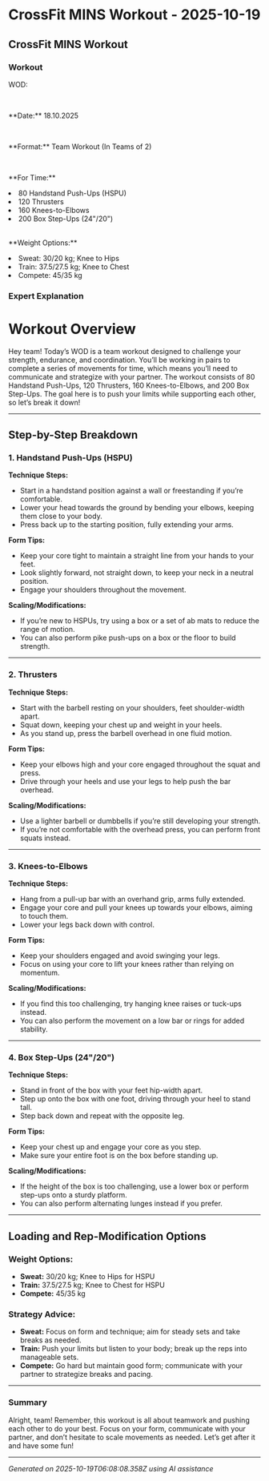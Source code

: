 # CrossFit MINS Workout - 2025-10-19

## CrossFit MINS Workout

### Workout
<p class="mb-2">WOD:</p><br><p class="mb-2">**Date:** 18.10.2025</p><br><p class="mb-2">**Format:** Team Workout (In Teams of 2)</p><br><p class="mb-2">**For Time:**</p><li class="ml-4">80 Handstand Push-Ups (HSPU)</li><li class="ml-4">120 Thrusters</li><li class="ml-4">160 Knees-to-Elbows</li><li class="ml-4">200 Box Step-Ups (24"/20")</li><br><p class="mb-2">**Weight Options:**</p><li class="ml-4">Sweat: 30/20 kg; Knee to Hips</li><li class="ml-4">Train: 37.5/27.5 kg; Knee to Chest</li><li class="ml-4">Compete: 45/35 kg</li>

### Expert Explanation
# Workout Overview

Hey team! Today’s WOD is a team workout designed to challenge your strength, endurance, and coordination. You’ll be working in pairs to complete a series of movements for time, which means you’ll need to communicate and strategize with your partner. The workout consists of 80 Handstand Push-Ups, 120 Thrusters, 160 Knees-to-Elbows, and 200 Box Step-Ups. The goal here is to push your limits while supporting each other, so let’s break it down!

---

## Step-by-Step Breakdown

### 1. Handstand Push-Ups (HSPU)

**Technique Steps:**
- Start in a handstand position against a wall or freestanding if you’re comfortable.
- Lower your head towards the ground by bending your elbows, keeping them close to your body.
- Press back up to the starting position, fully extending your arms.

**Form Tips:**
- Keep your core tight to maintain a straight line from your hands to your feet.
- Look slightly forward, not straight down, to keep your neck in a neutral position.
- Engage your shoulders throughout the movement.

**Scaling/Modifications:**
- If you’re new to HSPUs, try using a box or a set of ab mats to reduce the range of motion.
- You can also perform pike push-ups on a box or the floor to build strength.

---

### 2. Thrusters

**Technique Steps:**
- Start with the barbell resting on your shoulders, feet shoulder-width apart.
- Squat down, keeping your chest up and weight in your heels.
- As you stand up, press the barbell overhead in one fluid motion.

**Form Tips:**
- Keep your elbows high and your core engaged throughout the squat and press.
- Drive through your heels and use your legs to help push the bar overhead.

**Scaling/Modifications:**
- Use a lighter barbell or dumbbells if you’re still developing your strength.
- If you’re not comfortable with the overhead press, you can perform front squats instead.

---

### 3. Knees-to-Elbows

**Technique Steps:**
- Hang from a pull-up bar with an overhand grip, arms fully extended.
- Engage your core and pull your knees up towards your elbows, aiming to touch them.
- Lower your legs back down with control.

**Form Tips:**
- Keep your shoulders engaged and avoid swinging your legs.
- Focus on using your core to lift your knees rather than relying on momentum.

**Scaling/Modifications:**
- If you find this too challenging, try hanging knee raises or tuck-ups instead.
- You can also perform the movement on a low bar or rings for added stability.

---

### 4. Box Step-Ups (24"/20")

**Technique Steps:**
- Stand in front of the box with your feet hip-width apart.
- Step up onto the box with one foot, driving through your heel to stand tall.
- Step back down and repeat with the opposite leg.

**Form Tips:**
- Keep your chest up and engage your core as you step.
- Make sure your entire foot is on the box before standing up.

**Scaling/Modifications:**
- If the height of the box is too challenging, use a lower box or perform step-ups onto a sturdy platform.
- You can also perform alternating lunges instead if you prefer.

---

## Loading and Rep-Modification Options

### Weight Options:
- **Sweat:** 30/20 kg; Knee to Hips for HSPU
- **Train:** 37.5/27.5 kg; Knee to Chest for HSPU
- **Compete:** 45/35 kg

### Strategy Advice:
- **Sweat:** Focus on form and technique; aim for steady sets and take breaks as needed.
- **Train:** Push your limits but listen to your body; break up the reps into manageable sets.
- **Compete:** Go hard but maintain good form; communicate with your partner to strategize breaks and pacing.

---

### Summary

Alright, team! Remember, this workout is all about teamwork and pushing each other to do your best. Focus on your form, communicate with your partner, and don’t hesitate to scale movements as needed. Let’s get after it and have some fun!

---
*Generated on 2025-10-19T06:08:08.358Z using AI assistance*
